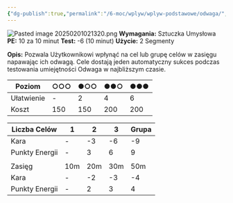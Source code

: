 ```yaml
---
{"dg-publish":true,"permalink":"/6-moc/wplyw/wplyw-podstawowe/odwaga/","dgPassFrontmatter":true}
---
```


![Pasted image 20250201021320.png](/img/user/6%20Obrazy/Pasted%20image%2020250201021320.png)
**Wymagania:** Sztuczka Umysłowa
**PE:** 10 za 10 minut
**Test:** -6 (10 minut)
**Użycie:** 2 Segmenty

**Opis:** Pozwala Użytkownikowi wpłynąć na cel lub grupę celów w zasięgu napawając ich odwagą. Cele dostają jeden automatyczny sukces podczas testowania umiejętności Odwaga w najbliższym czasie.

| Poziom     | ○○○ | ●○○ | ●●○ | ●●● |
| ---------- | --- | --- | --- | --- |
| Ułatwienie | -   | 2   | 4   | 6   |
| Koszt      | 150 | 150 | 200 | 200 |

| Liczba Celów   | 1   | 2   | 3   | Grupa |
| -------------- | --- | --- | --- | ----- |
| Kara           | -   | -3  | -6  | -9    |
| Punkty Energii | -   | 3   | 6   | 9     |
|                |     |     |     |       |
| Zasięg         | 10m | 20m | 30m | 50m   |
| Kara           | -   | -2  | -3  | -4    |
| Punkty Energii | -   | 2   | 3   | 4     |